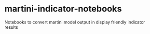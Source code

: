 # martini-indicator-notebooks
Notebooks to convert martini model output in display friendly indicator results

